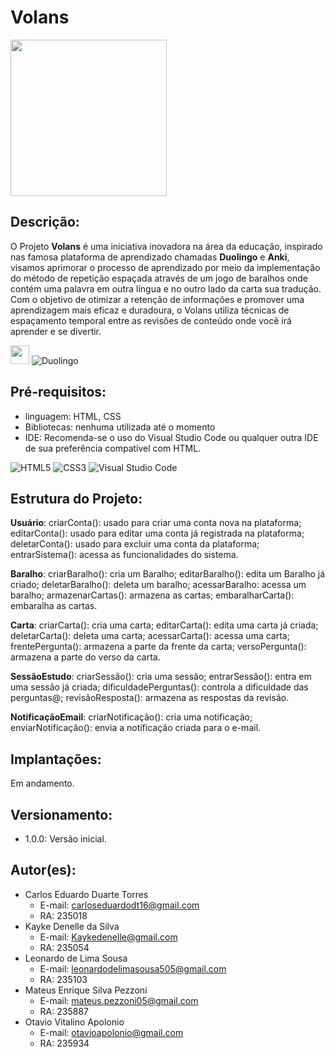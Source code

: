 # Volans






<img src="https://github.com/Cheolhyeol/KnightCoders_Volans/assets/163934121/04b37a4b-f064-48ca-acd9-bb8baf727510" width="250px" />
 
## Descrição:
O Projeto **Volans** é uma iniciativa inovadora na área da educação, inspirado nas famosa plataforma de aprendizado chamadas **Duolingo** e **Anki**, visamos aprimorar o processo de aprendizado por meio da implementação do método de repetição espaçada através de um jogo de baralhos onde contém uma palavra em outra língua e no outro lado da carta sua tradução. Com o objetivo de otimizar a retenção de informações e promover uma aprendizagem mais eficaz e duradoura, o Volans utiliza técnicas de espaçamento temporal entre as revisões de conteúdo onde você irá aprender e se divertir.


<img src="https://github.com/Cheolhyeol/KnightCoders_Volans/assets/163934121/2a6acd91-df4c-4022-84b7-080e9dbb659d" width="30px" /> ![Duolingo](https://img.shields.io/badge/Duolingo-%234DC730.svg?style=for-the-badge&logo=Duolingo&logoColor=white)


## Pré-requisitos: 
 - linguagem: HTML, CSS
 - Bibliotecas: nenhuma utilizada até o momento
 - IDE: Recomenda-se o uso do Visual Studio Code ou qualquer outra IDE de sua preferência compatível com HTML.

![HTML5](https://img.shields.io/badge/html5-%23E34F26.svg?style=for-the-badge&logo=html5&logoColor=white) ![CSS3](https://img.shields.io/badge/css3-%231572B6.svg?style=for-the-badge&logo=css3&logoColor=white) ![Visual Studio Code](https://img.shields.io/badge/Visual%20Studio%20Code-0078d7.svg?style=for-the-badge&logo=visual-studio-code&logoColor=white)
## Estrutura do Projeto:
**Usuário**: criarConta(): usado para criar uma conta nova na plataforma; editarConta(): usado para editar uma conta já registrada na plataforma; deletarConta(): usado para excluir uma conta da plataforma; entrarSistema(): acessa as funcionalidades do sistema. 

**Baralho**: criarBaralho(): cria um Baralho; editarBaralho(): edita um Baralho já criado; deletarBaralho(): deleta um baralho; acessarBaralho: acessa um baralho; armazenarCartas(): armazena as cartas; embaralharCarta(): embaralha as cartas.

**Carta**: criarCarta(): cria uma carta; editarCarta(): edita uma carta já criada; deletarCarta(): deleta uma carta; acessarCarta(): acessa uma carta; frentePergunta(): armazena a parte da frente da carta; versoPergunta(): armazena a parte do verso da carta.

**SessãoEstudo**: criarSessão(): cria uma sessão; entrarSessão(): entra em uma sessão já criada; dificuldadePerguntas(): controla a dificuldade das perguntas@; revisãoResposta(): armazena as respostas da revisão.

**NotificaçãoEmail**: criarNotificação(): cria uma notificação; enviarNotificação(): envia a notificação criada para o e-mail.

## Implantações:
Em andamento.
## Versionamento:
   - 1.0.0: Versão inicial.
  
## Autor(es):
   - Carlos Eduardo Duarte Torres
     - E-mail: carloseduardodt16@gmail.com
     - RA: 235018
   - Kayke Denelle da Silva
     - E-mail: Kaykedenelle@gmail.com
     - RA: 235054
   - Leonardo de Lima Sousa
     - E-mail: leonardodelimasousa505@gmail.com
     - RA: 235103
   - Mateus Enrique Silva Pezzoni
     - E-mail: mateus.pezzoni05@gmail.com
     - RA: 235887
   - Otavio Vitalino Apolonio
     - E-mail: otavioapolonio@gmail.com
     - RA: 235934
   
   
    
      
